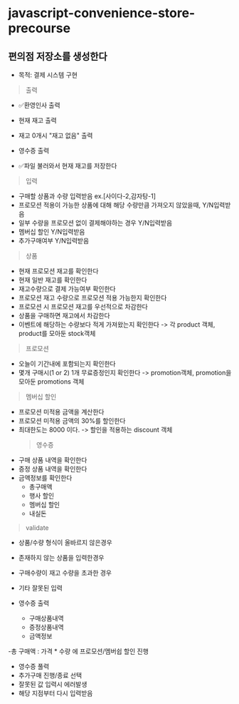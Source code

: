 # javascript-convenience-store-precourse

## 편의점 저장소를 생성한다

- 목적: 결제 시스템 구현

> 출력

- ✅환영인사 출력
- 현재 재고 출력
- 재고 0개시 "재고 없음" 출력
- 영수증 출력

- ✅파일 불러와서 현재 재고를 저장한다

> 입력

- 구매할 상품과 수량 입력받음 ex.[사이다-2,감자탕-1]
- 프로모션 적용이 가능한 상품에 대해 해당 수량만큼 가져오지 않았을때, Y/N입력받음
- 일부 수량을 프로모션 없이 결제해야하는 경우 Y/N입력받음
- 멤버십 할인 Y/N입력받음
- 추가구매여부 Y/N입력받음

> 상품

- 현재 프로모션 재고를 확인한다
- 현재 일반 재고를 확인한다
- 재고수량으로 결제 가능여부 확인한다
- 프로모션 재고 수량으로 프로모션 적용 가능한지 확인한다
- 프로모션 시 프로모션 재고를 우선적으로 차감한다
- 상품을 구매하면 재고에서 차감한다
- 이벤트에 해당하는 수량보다 적게 가져왔는지 확인한다
  -> 각 product 객체, product를 모아둔 stock객체

> 프로모션

- 오늘이 기간내에 포함되는지 확인한다
- 몇개 구매시(1 or 2) 1개 무료증정인지 확인한다
  -> promotion객체, promotion을 모아둔 promotions 객체

> 멤버십 할인

- 프로모션 미적용 금액을 계산한다
- 프로모션 미적용 금액의 30%를 할인한다
- 최대한도는 8000 이다.
  -> 할인을 적용하는 discount 객체
  > 영수증
- 구매 상품 내역을 확인한다
- 증정 상품 내역을 확인한다
- 금액정보를 확인한다
  - 총구매액
  - 행사 할인
  - 멤버십 할인
  - 내실돈

> validate

- 상품/수량 형식이 올바르지 않은경우
- 존재하지 않는 상품을 입력한경우
- 구매수량이 재고 수량을 초과한 경우
- 기타 잘못된 입력

- 영수증 출력
  - 구매상품내역
  - 증정상품내역
  - 금액정보

-총 구매액 : 가격 \* 수량 에 프로모션/멤버쉽 할인 진행

- 영수증 풀력
- 추가구매 진행/종료 선택
- 잘못된 값 입력시 에러발생
- 해당 지점부터 다시 입력받음
